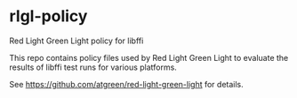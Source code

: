 # rlgl-policy
Red Light Green Light policy for libffi

This repo contains policy files used by Red Light Green Light to
evaluate the results of libffi test runs for various platforms.

See https://github.com/atgreen/red-light-green-light for details.

